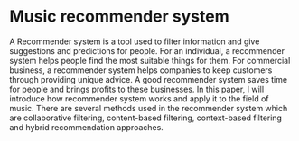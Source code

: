 # Music recommender system
A Recommender system is a tool used to filter information and give suggestions and predictions for people. For an individual, a recommender system helps people find the most suitable things for them. For commercial business, a recommender system helps companies to keep customers through providing unique advice. A good recommender system saves time for people and brings profits to these businesses. In this paper, I will introduce how recommender system works and apply it to the field of music. There are several methods used in the recommender system which are collaborative filtering, content-based filtering, context-based filtering and hybrid recommendation approaches. 
